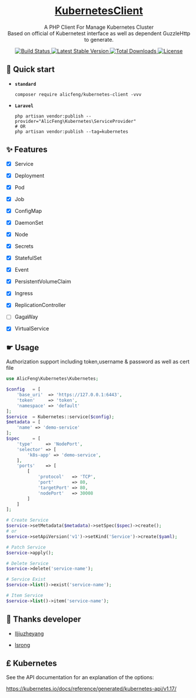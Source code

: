 <h1 align="center">
    <a href="https://github.com/alicfeng/kubernetes-client">
        KubernetesClient
    </a>
</h1>
<p align="center">
    A PHP Client For Manage Kubernetes Cluster
     <br>
    Based on official of Kubernetest interface as well as dependent GuzzleHttp to generate.
</p>
<p align="center">
    <a href="https://travis-ci.com/github/alicfeng/KubernetesClient">
        <img src="https://travis-ci.com/alicfeng/KubernetesClient.svg?branch=master" alt="Build Status">
    </a>
    <a href="https://packagist.org/packages/alicfeng/kubernetes-client">
        <img src="https://poser.pugx.org/alicfeng/kubernetes-client/v/stable.svg" alt="Latest Stable Version">
    </a>
    <a href="https://packagist.org/packages/alicfeng/kubernetes-client">
        <img src="https://poser.pugx.org/alicfeng/kubernetes-client/d/total.svg" alt="Total Downloads">
    </a>
    <a href="https://packagist.org/packages/alicfeng/kubernetes-client">
        <img src="https://poser.pugx.org/alicfeng/kubernetes-client/license.svg" alt="License">
    </a>
</p>


## 🚀 Quick start

- **`standard`**

  ```
  composer require alicfeng/kubernetes-client -vvv
  ```

- **`Laravel`**

  ```shell
  php artisan vendor:publish --provider="AlicFeng\Kubernetes\ServiceProvider"
  # OR
  php artisan vendor:publish --tag=kubernetes
  ```

  

## ✨ Features

- [x] Service
- [x] Deployment
- [x] Pod
- [x] Job
- [x] ConfigMap
- [x] DaemonSet
- [x] Node
- [x] Secrets
- [x] StatefulSet
- [x] Event
- [x] PersistentVolumeClaim
- [x] Ingress
- [x] ReplicationController
- [ ] GagaWay
- [x] VirtualService



## ☛ Usage

Authorization support including token,username & password as well as cert file

```php
use AlicFeng\Kubernetes\Kubernetes;

$config   = [
    'base_uri'  => 'https://127.0.0.1:6443',
    'token'     => 'token',
    'namespace' => 'default'
];
$service  = Kubernetes::service($config);
$metadata = [
    'name' => 'demo-service'
];
$spec     = [
    'type'     => 'NodePort',
    'selector' => [
        'k8s-app' => 'demo-service',
    ],
    'ports'    => [
        [
            'protocol'   => 'TCP',
            'port'       => 80,
            'targetPort' => 80,
            'nodePort'   => 30008
        ]
    ]
];

# Create Service
$service->setMetadata($metadata)->setSpec($spec)->create();
# or 
$service->setApiVersion('v1')->setKind('Service')->create($yaml);

# Patch Service
$service->apply();

# Delete Service
$service->delete('service-name');

# Service Exist
$service->list()->exist('service-name');

# Item Service
$service->list()->item('service-name');
```



## 💖 Thanks developer

- [lljiuzheyang](https://github.com/lljiuzheyang) 

- [lsrong](https://github.com/lsrong)



## ₤ Kubernetes

See the API documentation for an explanation of the options:

https://kubernetes.io/docs/reference/generated/kubernetes-api/v1.17/
